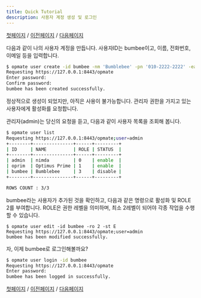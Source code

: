```yaml
---
title: Quick Tutorial
description: 사용자 계정 생성 및 로그인
---
```


[첫페이지](QuickTutorial.md) / [이전페이지](QuickTutorial1.md) / [다음페이지](QuickTutorial3.md)

다음과 같이 나의 사용자 계정을 만듭니다. 사용자ID는 bumbee이고, 이름, 전화번호, 이메일 등을 입력합니다.

```sh
$ opmate user create -id bumbee -nm 'Bumblebee' -pn '010-2222-2222' -ea 'bumbee@email.com'
Requesting https://127.0.0.1:8443/opmate
Enter password: 
Confirm password: 
bumbee has been created successfully.
```

정상적으로 생성이 되었지만, 아직은 사용이 불가능합니다.
관리자 권한을 가지고 있는 사용자에게 활성화를 요청합니다.


관리자(admin)는 당신의 요청을 듣고, 다음과 같이 사용자 목록을 조회해 봅니다.

```sh
$ opmate user list
Requesting https://127.0.0.1:8443/opmate;user=admin
+--------+---------------+------+---------+
| ID     | NAME          | ROLE | STATUS  |
+--------+---------------+------+---------+
| admin  | nimda         | 0    | enable  |
| oprim  | Optimus Prime | 1    | enable  |
| bumbee | Bumblebee     | 3    | disable |
+--------+---------------+------+---------+

ROWS COUNT : 3/3
```

bumbee라는 사용자가 추가된 것을 확인하고, 다음과 같은 명령으로 활성화 및 ROLE 2를 부여합니다.
ROLE은 권한 레벨을 의미하며, 최소 2레벨이 되어야 각종 작업을 수행할 수 있습니다.

```
$ opmate user edit -id bumbee -ro 2 -st E
Requesting https://127.0.0.1:8443/opmate;user=admin
bumbee has been modified successfully.
```

자, 이제 bumbee로 로그인해볼까요?

```sh
$ opmate user login -id bumbee
Requesting https://127.0.0.1:8443/opmate
Enter password: 
bumbee has been logged in successfully.
```

[첫페이지](QuickTutorial.md) / [이전페이지](QuickTutorial1.md) / [다음페이지](QuickTutorial3.md)
